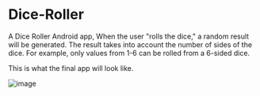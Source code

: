 # Dice-Roller
A Dice Roller Android app, When the user "rolls the dice," a random result will be generated. The result takes into account the number of sides of the dice. For example, only values from 1-6 can be rolled from a 6-sided dice.

This is what the final app will look like.

![image](https://user-images.githubusercontent.com/62145475/221412416-56b1cfef-e38c-4172-aa45-93693a64dacd.png)


